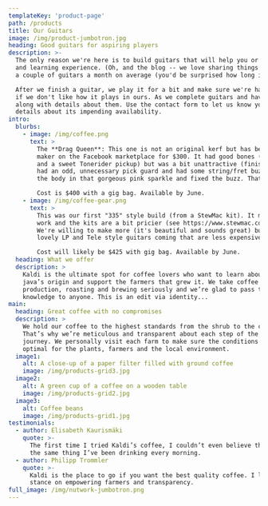 ```yaml
---
templateKey: 'product-page'
path: /products
title: Our Guitars
image: /img/product-jumbotron.jpg
heading: Good guitars for aspiring players
description: >-
  The only reason we're here is to build guitars that will help you or whoever you are buying for have a great playing
  and learning experience. (Oh, and the blog -- we love sharing things we learn. Please check it out.) We probably complete
  a couple of guitars a month on average (you'd be surprised how long it takes, we'll talk about that in the blog, too.)

  After we finish a guitar, we play it for a bit and make sure we're happy with it. We're not going to put it in your hands
  if we don't like how it plays in ours. As we complete guitars and have them in their break-in period, we'll post them below
  along with details about them. Use the contact form to let us know you are interested in one of them and we'll share more
  details about its impending availability.
intro:
  blurbs:
    - image: /img/coffee.png
      text: >
        The **Drag Queen**: This one is not an original kerf but has been given the kerf treatment. We bought it from a
        maker on the Facebook marketplace for $300. It had good bones (Fender licensed neck and tuners, brass saddles, 
        and a sweet Tonerider pickup) but was a bit unattractive (finish already chipping, ferrules were not in line,
        had an odd, unnecessary pick guard and had some string/fret buzz). We took it apart, stripped and refinished
        the body in that gorgeous pink sparkle and fixed the buzz. That finish cost about $50 (pink, pink glitter and 2k clear).

        Cost is $400 with a gig bag. Available by June.
    - image: /img/coffee-gear.png
      text: >
        This was our first "335" style build (from a StewMac kit). It might also be our last, as finishing these is a lot of
        work and the kits are a bit pricier (see https://www.stewmac.com/kits-and-projects/instrument-kits/electric-guitar-kits/335-style-electric-guitar-kit.html). So if you like this style, grab it as it may be the only *kerf* like this ever made.
        We're willing to make more (it's beautiful and sounds great) but it will definitely depend on interest as we have some 
        lovely LP and Tele style guitars coming that are less expensive.

        Cost will likely be $425 with gig bag. Available by June.
  heading: What we offer
  description: >
    Kaldi is the ultimate spot for coffee lovers who want to learn about their
    java’s origin and support the farmers that grew it. We take coffee
    production, roasting and brewing seriously and we’re glad to pass that
    knowledge to anyone. This is an edit via identity...
main:
  heading: Great coffee with no compromises
  description: >
    We hold our coffee to the highest standards from the shrub to the cup.
    That’s why we’re meticulous and transparent about each step of the coffee’s
    journey. We personally visit each farm to make sure the conditions are
    optimal for the plants, farmers and the local environment.
  image1:
    alt: A close-up of a paper filter filled with ground coffee
    image: /img/products-grid3.jpg
  image2:
    alt: A green cup of a coffee on a wooden table
    image: /img/products-grid2.jpg
  image3:
    alt: Coffee beans
    image: /img/products-grid1.jpg
testimonials:
  - author: Elisabeth Kaurismäki
    quote: >-
      The first time I tried Kaldi’s coffee, I couldn’t even believe that was
      the same thing I’ve been drinking every morning.
  - author: Philipp Trommler
    quote: >-
      Kaldi is the place to go if you want the best quality coffee. I love their
      stance on empowering farmers and transparency.
full_image: /img/nutwork-jumbotron.png
---
```

